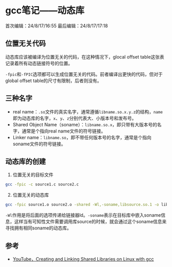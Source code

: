 # gcc笔记——动态库
首次编辑：24/8/17/16:55
最后编辑：24/8/17/17:18

## 位置无关代码

动态库应该被编译为位置无关的代码，在这种情况下，glocal offset table这张表记录着所有动态链接符号的位置。

`-fpic`和`-fPIC`选项都可以生成位置无关的代码。前者编译出更快的代码，但对于global offset table的尺寸有限制，后者则没有。

## 三种名字
- real name：`.so`文件的真实名字，通常遵循`libname.so.x.y.z`的结构，`name`即为动态库的名字，`x`、`y`、`z`分别代表大、小版本号和发布号。
- Shared Object Name（soname）：`libname.so.x`，即只带有大版本号的名字，通常是个指向real name文件的符号链接。
- Linker name：`libname.so`，即不带任何版本号的名字，通常是个指向soname文件的符号链接。

## 动态库的创建
1. 位置无关的目标文件
```bash
gcc -fpic -c source1.c source2.c
```

2. 位置无关的动态库
```bash
gcc -fpic source1.o source2.o -shared -Wl,-soname,libsource.so.1 -o libsource.so.1.1
```
`-Wl`作用是将后面的选项传递给链接器ld。`-soname`表示在目标库中嵌入soname信息，这样当有可知性文件需要调用库source的时候，就会通过这个soname信息来寻找拥有相同soname的动态库。



## 参考
- [YouTube，Creating and Linking Shared Libraries on Linux with gcc](https://www.youtube.com/watch?v=mUbWcxSb4fw&list=PLIz6U0slZNq2TS1zSUjZHgxBjAJL4nb92&index=6)
